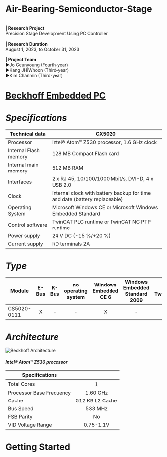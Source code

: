 # Air-Bearing-Semiconductor-Stage
<br/>**| Research Project**
<br/>Precision Stage Development Using PC Controller
<br/><br/>**| Research Duration**
<br/>August 1, 2023, to October 31, 2023
<br/><br/>**| Project Team**
<br/>▶Jo Geunyoung (Fourth-year)
<br/>▶Kang JHiWhoon (Third-year)
<br/>▶Kim Chanmin (Third-year)

# [Beckhoff Embedded PC](https://www.beckhoff.com/en-en/)
# *Specifications*

| **Technical data** | **CX5020** |
|--------------------|------------|
| Processor      | Intel® Atom™ Z530 processor, 1.6 GHz clock |
| Internal Flash memory  | 128 MB Compact Flash card |
| Internal main memory   | 512 MB RAM |
| Interfaces          | 2 x RJ 45, 10/100/1000 Mbit/s, DVI-D, 4 x USB 2.0 |
| Clock              | Internal clock with battery backup for time and date (battery replaceable) |
| Operating System   | Microsoft Windows CE or Microsoft Windows Embedded Standard |
| Control software   | TwinCAT PLC runtime or TwinCAT NC PTP runtime |
| Power supply       | 24 V DC (-15 %/+20 %) |
| Current supply     | I/O terminals 2A |

# *Type*

|Module|E-Bus|K-Bus|no operating system|Windows Embedded CE 6|Windows Embedded Standard 2009|no TwinCAT|TwinCAT2 PLC runtime|TwinCAT2 NC-PTP runtime|TwinCAT 3 XAR|
|-----------|:---:|:---:|:---:|:---:|:---:|:---:|:---:|:---:|:---:|
|CS5020-0111|X|-|-|X|-|-|X|-|-|

# *Architecture*
![Beckhoff Architecture](https://github.com/JhiWhoonKang/Air-Bearing-Semiconductor-Stage/assets/109329462/efca3c4f-0868-4b3f-92fb-4ff230e28360)

#### **_Intel® Atom™ Z530 processor_**

| **Specifications** | |
|-----|:----:|
|Total Cores|１|
|Processor Base Frequency|1.60 GHz|
|Cache|512 KB L2 Cache|
|Bus Speed|533 MHz|
|FSB Parity|No|
|VID Voltage Range|0.75-1.1V| 

# Getting Started

